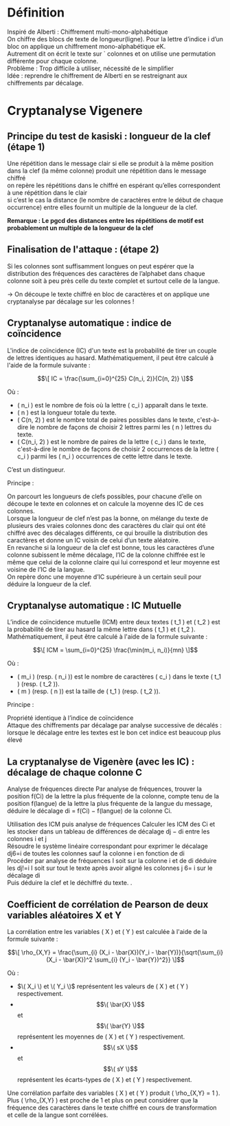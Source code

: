 # Définition 
Inspiré de Alberti : Chiffrement multi-mono-alphabétique
\
On chiffre des blocs de texte de longueur(ligne). Pour la lettre d’indice i d’un bloc on applique
un chiffrement mono-alphabétique eK.
\
Autrement dit on écrit le texte sur ` colonnes et on
utilise une permutation différente pour chaque
colonne.
\
Problème : Trop difficile à utiliser, nécessité de le simplifier
\
Idée : reprendre le chiffrement de Alberti en se restreignant aux chiffrements par décalage.

# Cryptanalyse Vigenere

## Principe du test de kasiski : longueur de la clef (étape 1)

Une répétition dans le message clair si elle se produit à la même
position dans la clef (la même colonne) produit une répétition
dans le message chiffré
\
on repère les répétitions dans le chiffré en espérant qu’elles
correspondent à une répétition dans le clair
\
si c’est le cas la distance (le nombre de caractères entre le début
de chaque occurrence) entre elles fournit un multiple de la
longueur de la clef.

**Remarque : Le pgcd des distances entre les répétitions de motif est probablement un multiple de la longueur de la clef**

## Finalisation de l'attaque : (étape 2)

Si les colonnes sont suffisamment longues on peut espérer que la
distribution des fréquences des caractères de l’alphabet dans chaque
colonne soit à peu près celle du texte complet et surtout celle de la
langue.

-> On découpe le texte chiffré en bloc de caractères et on applique une cryptanalyse par décalage sur les colonnes !

## Cryptanalyse automatique : indice de coïncidence
L'indice de coïncidence \(IC\) d'un texte est la probabilité de tirer un couple de lettres identiques au hasard. Mathématiquement, il peut être calculé à l'aide de la formule suivante :

$$\[ IC = \frac{\sum_{i=0}^{25} C(n_i, 2)}{C(n, 2)} \]$$

Où :
- \( n_i \) est le nombre de fois où la lettre \( c_i \) apparaît dans le texte.
- \( n \) est la longueur totale du texte.
- \( C(n, 2) \) est le nombre total de paires possibles dans le texte, c'est-à-dire le nombre de façons de choisir 2 lettres parmi les \( n \) lettres du texte.
- \( C(n_i, 2) \) est le nombre de paires de la lettre \( c_i \) dans le texte, c'est-à-dire le nombre de façons de choisir 2 occurrences de la lettre \( c_i \) parmi les \( n_i \) occurrences de cette lettre dans le texte.

C’est un distingueur.

Principe : 

On parcourt les longueurs de clefs possibles, pour chacune d’elle on découpe le texte en
colonnes et on calcule la moyenne des IC de ces colonnes.
\
Lorsque la longueur de clef n’est pas la bonne, on mélange du texte de plusieurs des vraies
colonnes donc des caractères du clair qui ont été chiffré avec des décalages différents, ce qui
brouille la distribution des caractères et donne un IC voisin de celui d’un texte aléatoire.
\
En revanche si la longueur de la clef est bonne, tous les caractères d’une colonne subissent le
même décalage, l’IC de la colonne chiffrée est le même que celui de la colonne claire qui lui
correspond et leur moyenne est voisine de l’IC de la langue.
\
On repère donc une moyenne d’IC supérieure à un certain seuil pour déduire la longueur de la
clef.

## Cryptanalyse automatique : IC Mutuelle
L’indice de coïncidence mutuelle (ICM) entre deux textes \( t_1 \) et \( t_2 \) est la probabilité de tirer au hasard la même lettre dans \( t_1 \) et \( t_2 \). Mathématiquement, il peut être calculé à l'aide de la formule suivante :

$$\[ ICM = \sum_{i=0}^{25} \frac{\min(m_i, n_i)}{mn} \]$$

Où :
- \( m_i \) (resp. \( n_i \)) est le nombre de caractères \( c_i \) dans le texte \( t_1 \) (resp. \( t_2 \)).
- \( m \) (resp. \( n \)) est la taille de \( t_1 \) (resp. \( t_2 \)).

Principe : 

Propriété identique à l’indice de coïncidence
\
Attaque des chiffrements par décalage par analyse successive de
décalés : lorsque le décalage entre les textes est le bon cet indice
est beaucoup plus élevé 

## La cryptanalyse de Vigenère (avec les IC) : décalage de chaque colonne C
Analyse de fréquences directe
Par analyse de fréquences, trouver la position f(Ci) de la lettre la plus
fréquente de la colonne, compte tenu de la position f(langue) de la
lettre la plus fréquente de la langue du message, déduire le décalage
di = f(Ci) − f(langue) de la colonne Ci.

Utilisation des ICM puis analyse de fréquences
Calculer les ICM des Ci et les stocker dans un tableau de
différences de décalage dj − di entre les colonnes i et j
\
Résoudre le système linéaire correspondant pour exprimer le
décalage dj6=i de toutes les colonnes sauf la colonne i en fonction
de di
\
Procéder par analyse de fréquences
I soit sur la colonne i et de di déduire les dj!=i
I soit sur tout le texte après avoir aligné les colonnes j 6= i sur le
décalage di
\
Puis déduire la clef et le déchiffré du texte.
.
## Coefficient de corrélation de Pearson de deux variables aléatoires X et Y

La corrélation entre les variables \( X \) et \( Y \) est calculée à l'aide de la formule suivante :

$$\[ \rho_{X,Y} = \frac{\sum_{i} (X_i - \bar{X})(Y_i - \bar{Y})}{\sqrt{\sum_{i} (X_i - \bar{X})^2 \sum_{i} (Y_i - \bar{Y})^2}} \]$$

Où :
- $\( X_i \) et \( Y_i \)$ représentent les valeurs de \( X \) et \( Y \) respectivement.
- $$\( \bar{X} \)$$ et $$\( \bar{Y} \)$$ représentent les moyennes de \( X \) et \( Y \) respectivement.
- $$\( sX \)$$ et $$\( sY \)$$ représentent les écarts-types de \( X \) et \( Y \) respectivement.

Une corrélation parfaite des variables \( X \) et \( Y \) produit \( \rho_{X,Y} = 1 \). Plus \( \rho_{X,Y} \) est proche de 1 et plus on peut considérer que la fréquence des caractères dans le texte chiffré en cours de transformation et celle de la langue sont corrélées.


